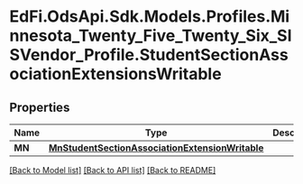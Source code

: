# EdFi.OdsApi.Sdk.Models.Profiles.Minnesota_Twenty_Five_Twenty_Six_SISVendor_Profile.StudentSectionAssociationExtensionsWritable

## Properties

Name | Type | Description | Notes
------------ | ------------- | ------------- | -------------
**MN** | [**MnStudentSectionAssociationExtensionWritable**](MnStudentSectionAssociationExtensionWritable.md) |  | [optional] 

[[Back to Model list]](../README.md#documentation-for-models) [[Back to API list]](../README.md#documentation-for-api-endpoints) [[Back to README]](../README.md)

